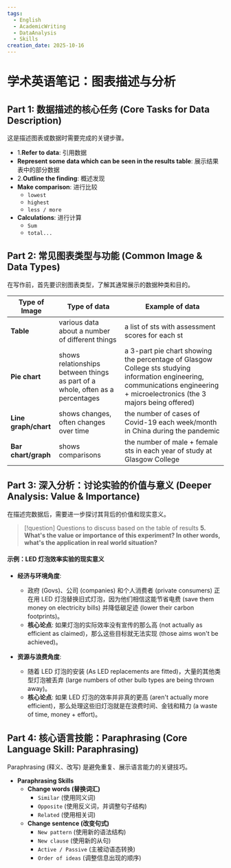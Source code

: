 ```yaml
---
tags:
  - English
  - AcademicWriting
  - DataAnalysis
  - Skills
creation_date: 2025-10-16
---
```


# 学术英语笔记：图表描述与分析

## Part 1: 数据描述的核心任务 (Core Tasks for Data Description)

这是描述图表或数据时需要完成的关键步骤。

- 1.**Refer to data**: 引用数据
- **Represent some data which can be seen in the results table**: 展示结果表中的部分数据
- 2.**Outline the finding**: 概述发现
- **Make comparison**: 进行比较
    - `lowest`
    - `highest`
    - `less / more`
- **Calculations**: 进行计算
    - `Sum`
    - `total...`

## Part 2: 常见图表类型与功能 (Common Image & Data Types)

在写作前，首先要识别图表类型，了解其通常展示的数据种类和目的。

| Type of Image         | Type of data                                                                  | Example of data                                                                                                                                                             |
| --------------------- | ----------------------------------------------------------------------------- | --------------------------------------------------------------------------------------------------------------------------------------------------------------------------- |
| **Table** | various data about a number of different things                               | a list of sts with assessment scores for each st                                                                                                                            |
| **Pie chart** | shows relationships between things as part of a whole, often as a percentages | a 3-part pie chart showing the percentage of Glasgow College sts studying information engineering, communications engineering + microelectronics (the 3 majors being offered) |
| **Line graph/chart** | shows changes, often changes over time                                        | the number of cases of Covid-19 each week/month in China during the pandemic                                                                                                |
| **Bar chart/graph** | shows comparisons                                                             | the number of male + female sts in each year of study at Glasgow College                                                                                                    |

## Part 3: 深入分析：讨论实验的价值与意义 (Deeper Analysis: Value & Importance)

在描述完数据后，需要进一步探讨其背后的价值和现实意义。

> [!question] Questions to discuss based on the table of results
> **5. What's the value or importance of this experiment? In other words, what's the application in real world situation?**

#### 示例：LED 灯泡效率实验的现实意义

- **经济与环境角度**:
    - 政府 (Govs)、公司 (companies) 和个人消费者 (private consumers) 正在用 LED 灯泡替换旧式灯泡，因为他们相信这能节省电费 (save them money on electricity bills) 并降低碳足迹 (lower their carbon footprints)。
    - **核心论点**: 如果灯泡的实际效率没有宣传的那么高 (not actually as efficient as claimed)，那么这些目标就无法实现 (those aims won't be achieved)。

- **资源与浪费角度**:
    - 随着 LED 灯泡的安装 (As LED replacements are fitted)，大量的其他类型灯泡被丢弃 (large numbers of other bulb types are being thrown away)。
    - **核心论点**: 如果 LED 灯泡的效率并非真的更高 (aren't actually more efficient)，那么处理这些旧灯泡就是在浪费时间、金钱和精力 (a waste of time, money + effort)。

## Part 4: 核心语言技能：Paraphrasing (Core Language Skill: Paraphrasing)

Paraphrasing (释义、改写) 是避免重复、展示语言能力的关键技巧。

- **Paraphrasing Skills**
    - **Change words (替换词汇)**
        - `Similar` (使用同义词)
        - `Opposite` (使用反义词，并调整句子结构)
        - `Related` (使用相关词)
    - **Change sentence (改变句式)**
        - `New pattern` (使用新的语法结构)
        - `New clause` (使用新的从句)
        - `Active / Passive` (主被动语态转换)
        - `Order of ideas` (调整信息出现的顺序)
